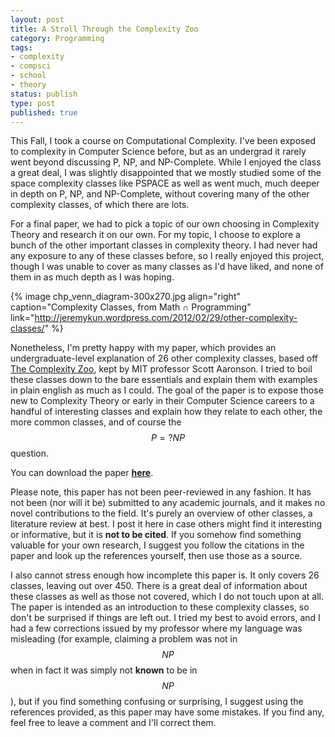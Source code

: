 ```yaml
---
layout: post
title: A Stroll Through the Complexity Zoo
category: Programming
tags:
- complexity
- compsci
- school
- theory
status: publish
type: post
published: true
---
```

This Fall, I took a course on Computational Complexity.  I've been exposed to complexity in Computer Science before, but as an undergrad it rarely went beyond discussing P, NP, and NP-Complete.  While I enjoyed the class a great deal, I was slightly disappointed that we mostly studied some of the space complexity classes like PSPACE as well as went much, much deeper in depth on P, NP, and NP-Complete, without covering many of the other complexity classes, of which there are lots.

For a final paper, we had to pick a topic of our own choosing in Complexity Theory and research it on our own.  For my topic, I choose to explore a bunch of the other important classes in complexity theory.  I had never had any exposure to any of these classes before, so I really enjoyed this project, though I was unable to cover as many classes as I'd have liked, and none of them in as much depth as I was hoping.

{% image chp_venn_diagram-300x270.jpg align="right" caption="Complexity Classes, from Math ∩ Programming" link="http://jeremykun.wordpress.com/2012/02/29/other-complexity-classes/" %}

Nonetheless, I'm pretty happy with my paper, which provides an undergraduate-level explanation of 26 other complexity classes, based off [The Complexity Zoo](http://complexityzoo.uwaterloo.ca/Complexity_Zoo"), kept by MIT professor Scott Aaronson.  I tried to boil these classes down to the bare essentials and explain them with examples in plain english as much as I could.  The goal of the paper is to expose those new to Complexity Theory or early in their Computer Science careers to a handful of interesting classes and explain how they relate to each other, the more common classes, and of course the $$P =? NP$$ question.

You can download the paper **[here](/files/complexity_zoo.pdf)**.

Please note, this paper has not been peer-reviewed in any fashion.  It has not been (nor will it be) submitted to any academic journals, and it makes no novel contributions to the field.  It's purely an overview of other classes, a literature review at best.  I post it here in case others might find it interesting or informative, but it is **not to be cited**.  If you somehow find something valuable for your own research, I suggest you follow the citations in the paper and look up the references yourself, then use those as a source.

I also cannot stress enough how incomplete this paper is.  It only covers 26 classes, leaving out over 450.  There is a great deal of information about these classes as well as those not covered, which I do not touch upon at all.  The paper is intended as an introduction to these complexity classes, so don't be surprised if things are left out.  I tried my best to avoid errors, and I had a few corrections issued by my professor where my language was misleading (for example, claiming a problem was not in $$NP$$ when in fact it was simply not **known** to be in $$NP$$), but if you find something confusing or surprising, I suggest using the references provided, as this paper may have some mistakes.  If you find any, feel free to leave a comment and I'll correct them.

